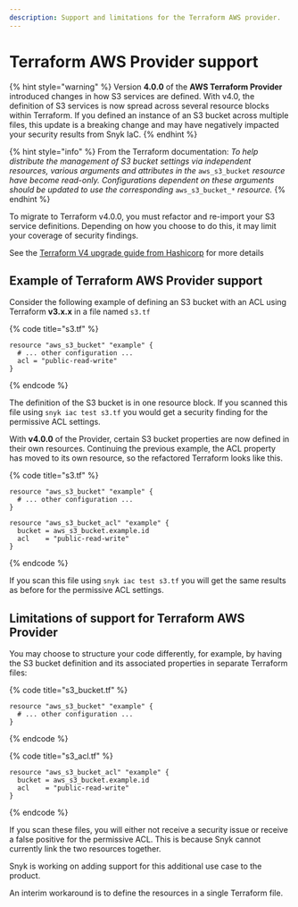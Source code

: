 ```yaml
---
description: Support and limitations for the Terraform AWS provider.
---
```


# Terraform AWS Provider support

{% hint style="warning" %}
Version **4.0.0** of the **AWS Terraform Provider** introduced changes in how S3 services are defined. With v4.0, the definition of S3 services is now spread across several resource blocks within Terraform. If you defined an instance of an S3 bucket across multiple files, this update is a breaking change and may have negatively impacted your security results from Snyk IaC.
{% endhint %}

{% hint style="info" %}
From the Terraform documentation: _To help distribute the management of S3 bucket settings via independent resources, various arguments and attributes in the_ `aws_s3_bucket` _resource have become read-only. Configurations dependent on these arguments should be updated to use the corresponding_ `aws_s3_bucket_*` _resource._
{% endhint %}

To migrate to Terraform v4.0.0, you must refactor and re-import your S3 service definitions. Depending on how you choose to do this, it may limit your coverage of security findings.

See the [Terraform V4 upgrade guide from Hashicorp](https://registry.terraform.io/providers/hashicorp/aws/latest/docs/guides/version-4-upgrade) for more details

## Example of Terraform AWS Provider support

Consider the following example of defining an S3 bucket with an ACL using Terraform **v3.x.x** in a file named `s3.tf`

{% code title="s3.tf" %}
```hcl
resource "aws_s3_bucket" "example" {
  # ... other configuration ...
  acl = "public-read-write"
}
```
{% endcode %}

The definition of the S3 bucket is in one resource block. If you scanned this file using `snyk iac test s3.tf` you would get a security finding for the permissive ACL settings.

With **v4.0.0** of the Provider, certain S3 bucket properties are now defined in their own resources. Continuing the previous example, the ACL property has moved to its own resource, so the refactored Terraform looks like this.

{% code title="s3.tf" %}
```hcl
resource "aws_s3_bucket" "example" {
  # ... other configuration ...
}

resource "aws_s3_bucket_acl" "example" {
  bucket = aws_s3_bucket.example.id
  acl    = "public-read-write"
}
```
{% endcode %}

If you scan this file using `snyk iac test s3.tf` you will get the same results as before for the permissive ACL settings.

## Limitations of support for Terraform AWS Provider

You may choose to structure your code differently, for example, by having the S3 bucket definition and its associated properties in separate Terraform files:

{% code title="s3_bucket.tf" %}
```hcl
resource "aws_s3_bucket" "example" {
  # ... other configuration ...
}
```
{% endcode %}

{% code title="s3_acl.tf" %}
```hcl
resource "aws_s3_bucket_acl" "example" {
  bucket = aws_s3_bucket.example.id
  acl    = "public-read-write"
}
```
{% endcode %}

If you scan these files, you will either not receive a security issue or receive a false positive for the permissive ACL. This is because Snyk cannot currently link the two resources together.

Snyk is working on adding support for this additional use case to the product.

An interim workaround is to define the resources in a single Terraform file.
